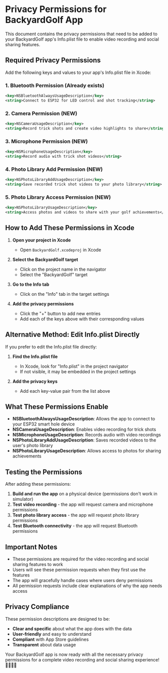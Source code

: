 # Privacy Permissions for BackyardGolf App

This document contains the privacy permissions that need to be added to your BackyardGolf app's Info.plist file to enable video recording and social sharing features.

## Required Privacy Permissions

Add the following keys and values to your app's Info.plist file in Xcode:

### 1. Bluetooth Permission (Already exists)
```xml
<key>NSBluetoothAlwaysUsageDescription</key>
<string>Connect to ESP32 for LED control and shot tracking</string>
```

### 2. Camera Permission (NEW)
```xml
<key>NSCameraUsageDescription</key>
<string>Record trick shots and create video highlights to share</string>
```

### 3. Microphone Permission (NEW)
```xml
<key>NSMicrophoneUsageDescription</key>
<string>Record audio with trick shot videos</string>
```

### 4. Photo Library Add Permission (NEW)
```xml
<key>NSPhotoLibraryAddUsageDescription</key>
<string>Save recorded trick shot videos to your photo library</string>
```

### 5. Photo Library Access Permission (NEW)
```xml
<key>NSPhotoLibraryUsageDescription</key>
<string>Access photos and videos to share with your golf achievements</string>
```

## How to Add These Permissions in Xcode

1. **Open your project in Xcode**
   - Open `BackyardGolf.xcodeproj` in Xcode

2. **Select the BackyardGolf target**
   - Click on the project name in the navigator
   - Select the "BackyardGolf" target

3. **Go to the Info tab**
   - Click on the "Info" tab in the target settings

4. **Add the privacy permissions**
   - Click the "+" button to add new entries
   - Add each of the keys above with their corresponding values

## Alternative Method: Edit Info.plist Directly

If you prefer to edit the Info.plist file directly:

1. **Find the Info.plist file**
   - In Xcode, look for "Info.plist" in the project navigator
   - If not visible, it may be embedded in the project settings

2. **Add the privacy keys**
   - Add each key-value pair from the list above

## What These Permissions Enable

- **NSBluetoothAlwaysUsageDescription**: Allows the app to connect to your ESP32 smart hole device
- **NSCameraUsageDescription**: Enables video recording for trick shots
- **NSMicrophoneUsageDescription**: Records audio with video recordings
- **NSPhotoLibraryAddUsageDescription**: Saves recorded videos to the user's photo library
- **NSPhotoLibraryUsageDescription**: Allows access to photos for sharing achievements

## Testing the Permissions

After adding these permissions:

1. **Build and run the app** on a physical device (permissions don't work in simulator)
2. **Test video recording** - the app will request camera and microphone permissions
3. **Test photo library access** - the app will request photo library permissions
4. **Test Bluetooth connectivity** - the app will request Bluetooth permissions

## Important Notes

- These permissions are required for the video recording and social sharing features to work
- Users will see these permission requests when they first use the features
- The app will gracefully handle cases where users deny permissions
- All permission requests include clear explanations of why the app needs access

## Privacy Compliance

These permission descriptions are designed to be:
- **Clear and specific** about what the app does with the data
- **User-friendly** and easy to understand
- **Compliant** with App Store guidelines
- **Transparent** about data usage

Your BackyardGolf app is now ready with all the necessary privacy permissions for a complete video recording and social sharing experience! 🏌️‍♂️📱✨
